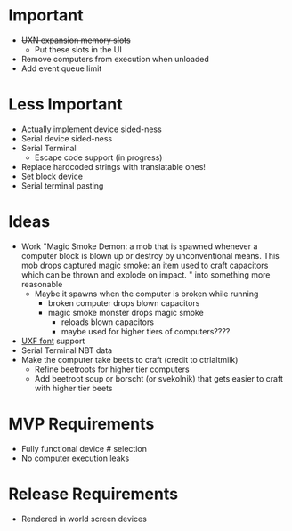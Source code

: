 # Important
* ~~UXN expansion memory slots~~
  * Put these slots in the UI
* Remove computers from execution when unloaded
* Add event queue limit

# Less Important
* Actually implement device sided-ness
* Serial device sided-ness
* Serial Terminal
  * Escape code support (in progress)
* Replace hardcoded strings with translatable ones!
* Set block device
* Serial terminal pasting

# Ideas
* Work "Magic Smoke Demon: a mob that is spawned whenever a computer block is blown up or destroy by unconventional means. This mob drops captured magic smoke: an item used to craft capacitors which can be thrown and explode on impact.
  " into something more reasonable
  * Maybe it spawns when the computer is broken while running
    * broken computer drops blown capacitors
    * magic smoke monster drops magic smoke
      * reloads blown capacitors
      * maybe used for higher tiers of computers????
* [UXF font](https://wiki.xxiivv.com/site/ufx_format.html) support
* Serial Terminal NBT data
* Make the computer take beets to craft (credit to ctrlaltmilk)
  * Refine beetroots for higher tier computers
  * Add beetroot soup or borscht (or svekolnik) that gets easier to craft with higher tier beets
  
# MVP Requirements
* Fully functional device # selection
* No computer execution leaks

# Release Requirements
* Rendered in world screen devices
